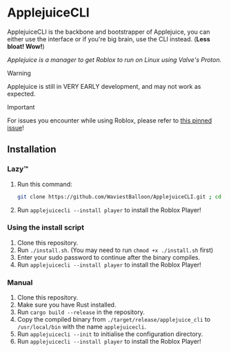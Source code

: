 # ApplejuiceCLI
ApplejuiceCLI is the backbone and bootstrapper of Applejuice, you can either use the interface or if you're big brain, use the CLI instead. (**Less bloat! Wow!**)

*Applejuice is a manager to get Roblox to run on Linux using Valve's Proton.*

> [!WARNING]
> Applejuice is still in VERY EARLY development, and may not work as expected.

> [!IMPORTANT]
> For issues you encounter while using Roblox, please refer to [this pinned issue](https://github.com/WaviestBalloon/ApplejuiceCLI/issues/1)!

## Installation

### Lazy™

1. Run this command:
   ```bash
   git clone https://github.com/WaviestBalloon/ApplejuiceCLI.git ; cd ApplejuiceCLI ; chmod +x ./install.sh ; bash ./install.sh
   ```
2. Run `applejuicecli --install player` to install the Roblox Player!

### Using the install script

1. Clone this repository.
2. Run `./install.sh`. (You may need to run `chmod +x ./install.sh` first)
3. Enter your sudo password to continue after the binary compiles.
4. Run `applejuicecli --install player` to install the Roblox Player!

### Manual

1. Clone this repository.
2. Make sure you have Rust installed.
3. Run `cargo build --release` in the repository.
4. Copy the compiled binary from `./target/release/applejuice_cli` to `/usr/local/bin` with the name `applejuicecli`.
5. Run `applejuicecli --init` to initialise the configuration directory.
6. Run `applejuicecli --install player` to install the Roblox Player!
